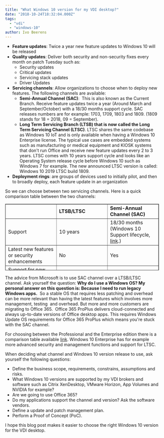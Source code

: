 ```yaml
---
title: "What Windows 10 version for my VDI desktop?"
date: "2018-10-24T18:32:04.000Z"
tags: 
  - "vdi"
  - "windows-10"
author: Ivo Beerens
---
```


- **Feature updates**: Twice a year new feature updates to Windows 10 will be released
- **Quality updates**: Deliver both security and non-security fixes every month on patch Tuesday such as:
    - Security updates
    - Critical updates
    - Servicing stack updates
    - Driver Updates
- **Servicing channels**: Allow organizations to choose when to deploy new features. The following channels are available:
    - **Semi-Annual Channel (SAC)**:  This is also known as the Current Branch. Receive feature updates twice a year (Around March and September/October) with a 18/30 months support cycle. SAC releases numbers are for example: 1703, 1709, 1803 and 1809. (1809 stands for 18 = 2018, 09 = September).
    - **Long Term Servicing Branch (LTSB) that is now called the Long Term Servicing Channel (LTSC)**. LTSC shares the same codebase as Windows 10 IoT and is only available when having a Windows 10 Enterprise license. The typical use cases are embedded systems such as manufacturing or medical equipment and KIOSK systems that don't run Office and receive new feature updates every 2 to 3 years. LTSC comes with 10 years support cycle and looks like an Operating System release cycle before Windows 10 such as Windows 7 for example. The new announced LTSC version is called: Windows 10 2019 LTSC build 1809.
- **Deployment rings**: are groups of devices used to initially pilot, and then to broadly deploy, each feature update in an organization

So we can choose between two servicing channels. Here is a quick comparison table between the two channels:

<table style="border-collapse: collapse; width: 100%; height: 217px;" border="1"><tbody><tr style="height: 25px;"><td style="width: 33.3333%; height: 25px;"></td><td style="width: 33.3333%; height: 25px;"><strong>LTSB/LTSC</strong></td><td style="width: 33.3333%; height: 25px;"><strong>Semi-Annual Channel (SAC)</strong></td></tr><tr style="height: 24px;"><td style="width: 33.3333%; height: 24px;">Support</td><td style="width: 33.3333%; height: 24px;">10 years</td><td style="width: 33.3333%; height: 24px;">18/30 months (Windows 10 Support lifecycle, <a href="https://support.microsoft.com/en-us/help/13853/windows-lifecycle-fact-sheet" target="_blank" rel="noopener">link</a>.)</td></tr><tr style="height: 24px;"><td style="width: 33.3333%; height: 24px;">Latest new features or security enhancements</td><td style="width: 33.3333%; height: 24px;">No</td><td style="width: 33.3333%; height: 24px;">Yes</td></tr><tr style="height: 24px;"><td style="width: 33.3333%; height: 24px;">Support for new hardware (silicon) and Surface</td><td style="width: 33.3333%; height: 24px;">No</td><td style="width: 33.3333%; height: 24px;">Yes</td></tr><tr style="height: 24px;"><td style="width: 33.3333%; height: 24px;">Default browser(s)</td><td style="width: 33.3333%; height: 24px;">Internet Explorer 11</td><td style="width: 33.3333%; height: 24px;">Internet Explorer 11, Microsoft Edge</td></tr><tr style="height: 24px;"><td style="width: 33.3333%; height: 24px;">Office</td><td style="width: 33.3333%; height: 24px;">LTSC only supports Office 2019.<div></div>On January 14, 2020 , Office 365 ProPlus will be no longer supported on LSTC or the older LTSB version (<a href="https://techcommunity.microsoft.com/t5/Windows-IT-Pro-Blog/Changes-to-Office-and-Windows-servicing-and-support/ba-p/151509" target="_blank" rel="noopener">link</a>)</td><td style="width: 33.3333%; height: 24px;">Yes</td></tr><tr style="height: 24px;"><td style="width: 33.3333%; height: 24px;">Updates and Security updates</td><td style="width: 33.3333%; height: 24px;">Yes</td><td style="width: 33.3333%; height: 24px;">Yes</td></tr><tr style="height: 24px;"><td style="width: 33.3333%; height: 24px;">Office support</td><td style="width: 33.3333%; height: 24px;">Yes</td><td style="width: 33.3333%; height: 24px;">Yes</td></tr><tr style="height: 24px;"><td style="width: 33.3333%; height: 24px;">Universal Apps Support</td><td style="width: 33.3333%; height: 24px;">Yes</td><td style="width: 33.3333%; height: 24px;">Yes</td></tr><tr><td style="width: 33.3333%;">Cortana support</td><td style="width: 33.3333%;">No</td><td style="width: 33.3333%;">Yes</td></tr><tr><td style="width: 33.3333%;">Windows Store</td><td style="width: 33.3333%;">No</td><td style="width: 33.3333%;">Yes</td></tr><tr><td style="width: 33.3333%;">Windows Ink and MS camera support</td><td style="width: 33.3333%;">No</td><td style="width: 33.3333%;">Yes</td></tr><tr><td style="width: 33.3333%;">Includes non-business apps like Xbox, Minecraft, Candy crush</td><td style="width: 33.3333%;">No</td><td style="width: 33.3333%;">Yes</td></tr><tr><td style="width: 33.3333%;">ConfigMgr Express Update</td><td style="width: 33.3333%;">No</td><td style="width: 33.3333%;">Yes</td></tr><tr><td style="width: 33.3333%;">OneNote<div></div>OneDrive files on demand that is introduced in release 1709 is not included in LTSB 1607.</td><td style="width: 33.3333%;">No</td><td style="width: 33.3333%;">Yes</td></tr></tbody></table>

The advice from Microsoft is to use SAC channel over a LTSB/LTSC channel. Ask yourself the question: **Why do I use a Windows OS? My personal answer on this question is: Because I need to run legacy Windows apps.**  So a stable OS that requires less patching and overhead can be more relevant than having the latest features which involves more management, testing  and overhead. But more and more customers are migrating to Office 365.  Office 365 ProPlus delivers cloud-connected and always up-to-date versions of Office desktop apps. This requires Windows Update OS requirements for Office 365 ProPlus which means you're stuck with the SAC channel.

For choosing between the Professional and the Enterprise edition there is a comparison table available [link](https://www.microsoft.com/en-us/windowsforbusiness/compare). Windows 10 Enterprise has for example more advanced security and management functions and support for LTSC.

When deciding what channel and Windows 10 version release to use, ask yourself the following questions:

- Define the business scope, requirements, constrains, assumptions and risks.
- What Windows 10 versions are supported by my VDI brokers and software such as Citrix XenDesktop, VMware Horizon, App Volumes and NVIDIA for example?
- Are we going to use Office 365?
- Do my applications support the channel and version? Ask the software vendors.
- Define a update and patch management plan.
- Perform a Proof of Concept (PoC).

I hope this blog post makes it easier to choose the right Windows 10 version for the VDI desktop.



